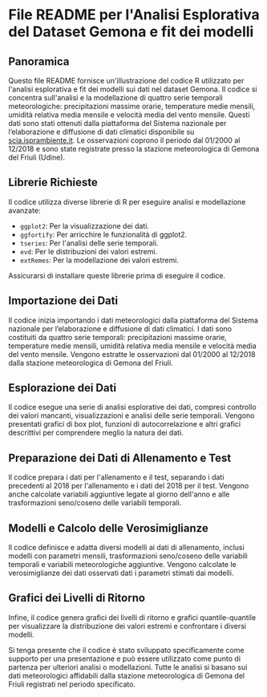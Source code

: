 
# File README per l'Analisi Esplorativa del Dataset Gemona e fit dei modelli

## Panoramica

Questo file README fornisce un'illustrazione del codice R utilizzato per l'analisi esplorativa e fit dei modelli sui dati nel dataset Gemona. Il codice si concentra sull'analisi e la modellazione di quattro serie temporali meteorologiche: precipitazioni massime orarie, temperature medie mensili, umidità relativa media mensile e velocità media del vento mensile. Questi dati sono stati ottenuti dalla piattaforma del Sistema nazionale per l’elaborazione e diffusione di dati climatici disponibile su [scia.isprambiente.it](http://www.scia.isprambiente.it). Le osservazioni coprono il periodo dal 01/2000 al 12/2018 e sono state registrate presso la stazione meteorologica di Gemona del Friuli (Udine).

## Librerie Richieste

Il codice utilizza diverse librerie di R per eseguire analisi e modellazione avanzate:
- `ggplot2`: Per la visualizzazione dei dati.
- `ggfortify`: Per arricchire le funzionalità di ggplot2.
- `tseries`: Per l'analisi delle serie temporali.
- `evd`: Per le distribuzioni dei valori estremi.
- `extRemes`: Per la modellazione dei valori estremi.

Assicurarsi di installare queste librerie prima di eseguire il codice.

## Importazione dei Dati

Il codice inizia importando i dati meteorologici dalla piattaforma del Sistema nazionale per l’elaborazione e diffusione di dati climatici. I dati sono costituiti da quattro serie temporali: precipitazioni massime orarie, temperature medie mensili, umidità relativa media mensile e velocità media del vento mensile. Vengono estratte le osservazioni dal 01/2000 al 12/2018 dalla stazione meteorologica di Gemona del Friuli.

## Esplorazione dei Dati

Il codice esegue una serie di analisi esplorative dei dati, compresi controllo dei valori mancanti, visualizzazioni e analisi delle serie temporali. Vengono presentati grafici di box plot, funzioni di autocorrelazione e altri grafici descrittivi per comprendere meglio la natura dei dati.

## Preparazione dei Dati di Allenamento e Test

Il codice prepara i dati per l'allenamento e il test, separando i dati precedenti al 2018 per l'allenamento e i dati del 2018 per il test. Vengono anche calcolate variabili aggiuntive legate al giorno dell'anno e alle trasformazioni seno/coseno delle variabili temporali.

## Modelli e Calcolo delle Verosimiglianze

Il codice definisce e adatta diversi modelli ai dati di allenamento, inclusi modelli con parametri mensili, trasformazioni seno/coseno delle variabili temporali e variabili meteorologiche aggiuntive. Vengono calcolate le verosimiglianze dei dati osservati dati i parametri stimati dai modelli.

## Grafici dei Livelli di Ritorno

Infine, il codice genera grafici dei livelli di ritorno e grafici quantile-quantile per visualizzare la distribuzione dei valori estremi e confrontare i diversi modelli.

Si tenga presente che il codice è stato sviluppato specificamente come supporto per una presentazione e può essere utilizzato come punto di partenza per ulteriori analisi o modellazioni. Tutte le analisi si basano sui dati meteorologici affidabili dalla stazione meteorologica di Gemona del Friuli registrati nel periodo specificato.
